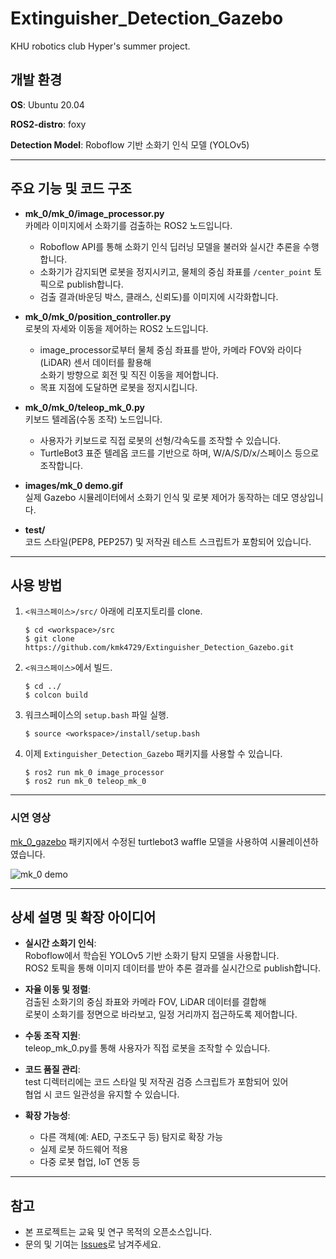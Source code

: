 # Extinguisher_Detection_Gazebo

KHU robotics club Hyper's summer project.

## 개발 환경

**OS**: Ubuntu 20.04

**ROS2-distro**: foxy

**Detection Model**: Roboflow 기반 소화기 인식 모델 (YOLOv5)

---

## 주요 기능 및 코드 구조

- **mk_0/mk_0/image_processor.py**  
  카메라 이미지에서 소화기를 검출하는 ROS2 노드입니다.  
  - Roboflow API를 통해 소화기 인식 딥러닝 모델을 불러와 실시간 추론을 수행합니다.
  - 소화기가 감지되면 로봇을 정지시키고, 물체의 중심 좌표를 `/center_point` 토픽으로 publish합니다.
  - 검출 결과(바운딩 박스, 클래스, 신뢰도)를 이미지에 시각화합니다.

- **mk_0/mk_0/position_controller.py**  
  로봇의 자세와 이동을 제어하는 ROS2 노드입니다.  
  - image_processor로부터 물체 중심 좌표를 받아, 카메라 FOV와 라이다(LiDAR) 센서 데이터를 활용해  
    소화기 방향으로 회전 및 직진 이동을 제어합니다.
  - 목표 지점에 도달하면 로봇을 정지시킵니다.

- **mk_0/mk_0/teleop_mk_0.py**  
  키보드 텔레옵(수동 조작) 노드입니다.  
  - 사용자가 키보드로 직접 로봇의 선형/각속도를 조작할 수 있습니다.
  - TurtleBot3 표준 텔레옵 코드를 기반으로 하며, W/A/S/D/x/스페이스 등으로 조작합니다.

- **images/mk_0 demo.gif**  
  실제 Gazebo 시뮬레이터에서 소화기 인식 및 로봇 제어가 동작하는 데모 영상입니다.

- **test/**  
  코드 스타일(PEP8, PEP257) 및 저작권 테스트 스크립트가 포함되어 있습니다.

---

## 사용 방법

1. `<워크스페이스>/src/` 아래에 리포지토리를 clone.

    ```
    $ cd <workspace>/src
    $ git clone https://github.com/kmk4729/Extinguisher_Detection_Gazebo.git
    ```

2. `<워크스페이스>`에서 빌드.

    ```
    $ cd ../
    $ colcon build
    ```

3. 워크스페이스의 `setup.bash` 파일 실행.

    ```
    $ source <workspace>/install/setup.bash
    ```

4. 이제 `Extinguisher_Detection_Gazebo` 패키지를 사용할 수 있습니다.

    ```
    $ ros2 run mk_0 image_processor
    $ ros2 run mk_0 teleop_mk_0
    ```

---

### 시연 영상

[mk_0_gazebo](https://github.com/kodogyu/mk_0_gazebo) 패키지에서 수정된 turtlebot3 waffle 모델을 사용하여 시뮬레이션하였습니다.

![mk_0 demo](images/mk_0%20demo.gif)

---

## 상세 설명 및 확장 아이디어

- **실시간 소화기 인식**:  
  Roboflow에서 학습된 YOLOv5 기반 소화기 탐지 모델을 사용합니다.  
  ROS2 토픽을 통해 이미지 데이터를 받아 추론 결과를 실시간으로 publish합니다.

- **자율 이동 및 정렬**:  
  검출된 소화기의 중심 좌표와 카메라 FOV, LiDAR 데이터를 결합해  
  로봇이 소화기를 정면으로 바라보고, 일정 거리까지 접근하도록 제어합니다.

- **수동 조작 지원**:  
  teleop_mk_0.py를 통해 사용자가 직접 로봇을 조작할 수 있습니다.

- **코드 품질 관리**:  
  test 디렉터리에는 코드 스타일 및 저작권 검증 스크립트가 포함되어 있어  
  협업 시 코드 일관성을 유지할 수 있습니다.

- **확장 가능성**:  
  - 다른 객체(예: AED, 구조도구 등) 탐지로 확장 가능  
  - 실제 로봇 하드웨어 적용  
  - 다중 로봇 협업, IoT 연동 등

---

## 참고

- 본 프로젝트는 교육 및 연구 목적의 오픈소스입니다.
- 문의 및 기여는 [Issues](https://github.com/kmk4729/Extinguisher_Detection_Gazebo/issues)로 남겨주세요.

